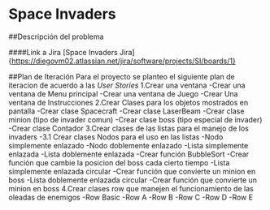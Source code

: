 # Space Invaders
##Descripción del problema

####Link a Jira
[Space Invaders Jira]{https://diegovm02.atlassian.net/jira/software/projects/SI/boards/1}

##Plan de Iteración
Para el proyecto se planteo el siguiente plan de iteracion de acuerdo a las *User Stories*
1.Crear una ventana
  -Crear una ventana de Menu principal
  -Crear una ventana de Juego
  -Crear Una ventana de Instrucciones
2.Crear Clases para los objetos mostrados en pantalla
  -Crear clase Spacecraft
  -Crear clase LaserBeam
  -Crear clase minion (tipo de invader comun)
  -Crear clase boss (tipo especial de invader)
  -Crear clase Contador
3.Crear clases de las listas para el manejo de los invaders
  -3.1 Crear clases Nodos para el uso en las listas
        -Nodo simplemente enlazado
        -Nodo doblemente enlazado
  -Lista simplemente enlazada
  -Lista doblemente enlazada
    -Crear función BubbleSort
    -Crear función que cambie la posicion del boss cada cierto tiempo
  -Lista simplemente enlazada circular
   -Crear función que convierte un minion en boss
   -Lista doblemente enlazada circular
   -Crear función que convierte un minion en boss
4.Crear clases row que manejen el funcionamiento de las oleadas de enemigos
   -Row Basic
   -Row A
   -Row B
   -Row C
   -Row D
   -Row E